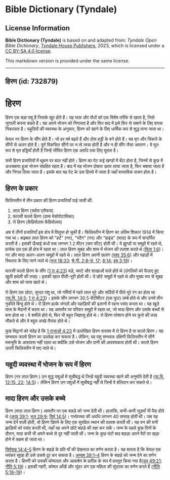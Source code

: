 # Bible Dictionary (Tyndale)

## License Information

**Bible Dictionary (Tyndale)** is based on and adapted from: _Tyndale Open Bible Dictionary_, [Tyndale House Publishers](https://tyndaleopenresources.com/), 2023, which is licensed under a [CC BY-SA 4.0 license](https://creativecommons.org/licenses/by-sa/4.0/legalcode.en).

This markdown version is provided under the same license.



--------------------------------

## हिरण (id: 732879)

हिरण
====

हिरण एक बड़ा पशु है जिसके खुर होते हैं। यह घास और पौधों को एक विशेष तरीके से खाता है, जिसे जुगाली करना कहते हैं। यह अपने भोजन को निगलता है और फिर बाद में इसे फिर से चबाने के लिए वापस निकालता है। यहूदियों की व्यवस्था के अनुसार, हिरण को खाने के लिए धार्मिक रूप से शुद्ध माना जाता था।

केवल नर हिरण के सींग होते हैं। जो हर वर्ष बढ़ते हैं और ठोस हड्डी के बने होते हैं। यह मृग और चिंकारे के सींगों से अलग होते हैं। पूर्ण विकसित सींगों पर न तो त्वचा होती है और न ही सींग जैसा आवरण। ये मूल रूप से मृत हड्डियाँ होती हैं जिन्हें जीवित हिरण एक अवधि तक लिए घूमता है।

सभी हिरण प्रजातियों में थूथन पर बाल नहीं होते। हिरण का पेट कई खण्डों में बँटा होता है, जिनमें से कुछ में अधचबाया हुआ भोजन संग्रहित रहता है। बाद में यह भोजन दोबारा ऊपर लाया जाता है, फिर चबाया जाता है और निगल लिया जाता है। इसके बाद यह पेट के उस हिस्से में जाता है जहाँ वास्तविक पाचन होता है।

हिरण के प्रकार
--------------

फिलिस्तीन में तीन प्रकार की हिरण प्रजातियाँ पाई जाती थीं:

1. लाल हिरण (सर्वस एलैफस)
2. फारसी फालो हिरण (दामा मेसोपोटामिका)
3. रो हिरण (कैप्रियोलस कैप्रियोलस)

अब ये तीनों प्रजातियाँ इस क्षेत्र में विलुप्त हो चुकी हैं। फिलिस्तीन में हिरण का अंतिम शिकार 1914 में किया गया था। बाइबल लाल हिरण को "हर्ट" (नर), "स्टैग" (नर) और "हाइंड" (मादा) के रूप में सन्दर्भित करती है। इसकी ऊँचाई कंधों तक लगभग 1\.2 मीटर (चार फीट) होती थी। ये झुण्डों या समूहों में रहते थे, प्रत्येक दल एक ही क्षेत्र में रहता था। लाल हिरण सुबह और शाम में भोजन की तलाश करते थे ([विला 1:6](https://ref.ly/Lam1:6))। नर और मादा अलग\-अलग समूहों में रहते थे। लाल हिरण अपनी छलांग ([यशा 35:6](https://ref.ly/Isa35:6)) और पहाड़ों में स्थिरता के लिए जाने जाते थे ([भज 18:33](https://ref.ly/Ps18:33); [श्रे.गी. 2:8–9, 17](https://ref.ly/Song2:8-Song2:9,Song2:17); [8:14](https://ref.ly/Song8:14); [हब 3:19](https://ref.ly/Hab3:19))।

फारसी फालो हिरण के सींग ([1 रा 4:23](https://ref.ly/1Kgs4:23)) बड़े, चपटे और शाखाओं वाले होते थे (उंगलियों को फैलाए हुए खुली हथेली की तरह)। इसकी खाल पीली\-भूरी होती थी। ये छोटे समूहों में रहते थे और मुख्य रूप से सुबह और शाम को घास खाते थे।

रो हिरण एक छोटा, सुन्दर पशु था, जो गर्मियों में गहरे लाल भूरे और सर्दियों में पीले भूरे रंग का होता था ([व्य.वि. 14:5](https://ref.ly/Deut14:5); [1 रा 4:23](https://ref.ly/1Kgs4:23))। इसके सींग लगभग 30\.5 सेंटीमीटर (एक फुट) लम्बे होते थे और उनमें तीन नुकीले बिन्दु होते थे। रो हिरण हल्के जंगलों और पहाड़ियों की ढलानों में रहना पसंद करता था। यह खुले घास के मैदानों में चरता था। यह आमतौर पर परिवार समूहों में रहता था, जो मादा हिरण और उसके बच्चों से बना होता था। वे शर्मीले होते थे, फिर भी बहुत जिज्ञासु होते थे। रो हिरण परेशान होने पर कुत्ते की तरह भौंकते थे और वे बहुत अच्छे तैराक होते थे।

कुछ विद्वानों को संदेह है कि [1 राजाओं 4:23](https://ref.ly/1Kgs4:23) में उल्लेखित हिरण वास्तव में रो हिरण है या फालो हिरण। यह सम्भवतः फालो हिरण का उल्लेख कर सकता है। लेकिन, वह पशु सम्भवतः दक्षिणी फिलिस्तीन में सीनै मरूभूमि के आसपास नहीं रहता था क्योंकि उसे भोजन और पानी की आवश्यकता होती थी। फालो हिरण उत्तरी फिलिस्तीन में पाए जाते थे।

यहूदी व्यवस्था में भोजन के रूप में हिरण
---------------------------------------

हिरण (नर लाल हिरण ) उन शुद्ध पशुओं में सूचीबद्ध थे जिन्हें यहूदी व्यवस्था खाने की अनुमति देती है ([व्य.वि. 12:15, 22](https://ref.ly/Deut12:15,Deut12:22); [14:5](https://ref.ly/Deut14:5))। लेकिन हिरण उन पशुओं में सूचीबद्ध नहीं थे जिन्हें वे बलिदान कर सकते थे।

मादा हिरण और उसके बच्चे
-----------------------

हिरण (मादा लाल हिरण ) आमतौर पर एक बछड़े को जन्म देती थी। हालांकि, कभी\-कभी जुड़वाँ भी पैदा होते थे ([अय्यू 39:1](https://ref.ly/Job39:1); [भज 29:9](https://ref.ly/Ps29:9); [यिर्म 14:5](https://ref.ly/Jer14:5))। गर्भावस्था की अवधि लगभग 40 सप्ताह होती थी। जब यह जन्म देने वाली होती, तो हिरण छिपने के लिए एक सुरक्षित स्थान की तलाश करती थी। यह वन की घनी झाड़ियों को पसंद करती थी, जहाँ वह अपने छोटे बछड़े की रक्षा कर सकें। जन्म के पहले कुछ दिनों के दौरान, मादा कभी भी अपने बच्चे से दूर नहीं जाती थी। जन्म के कुछ घंटों बाद बछड़ा अपने पैरों पर खड़ा होने में सक्षम हो जाता था।

[यिर्मयाह 14:4–5](https://ref.ly/Jer14:4-Jer14:5) हिरण के बछड़े के प्रति माँ की देखभाल का वर्णन करता है। यह बताता है कि केवल एक भयंकर सूखा ही उसे उससे दूर कर सकता है। [अय्यूब 39:1–4](https://ref.ly/Job39:1-Job39:4) हिरण के बछड़े को जन्म देने का वर्णन करता है। हिरणी को उसकी कोमलता और आकर्षण के प्रतीक के रूप में प्रस्तुत किया गया है([उत 49:21](https://ref.ly/Gen49:21); [नीति 5:19](https://ref.ly/Prov5:19))। इसकी गहरी, कोमल आँखें और सुंदर अंग एक महिला की सुंदरता का वर्णन करते हैं ([नीति 5:18–19](https://ref.ly/Prov5:18-Prov5:19))।


